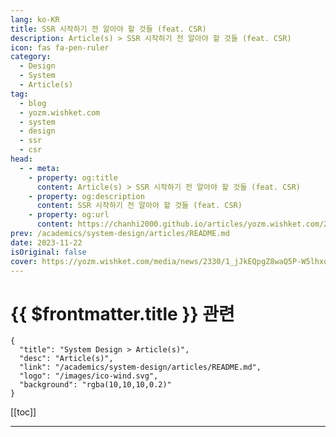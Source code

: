 ```yaml
---
lang: ko-KR
title: SSR 시작하기 전 알아야 할 것들 (feat. CSR)
description: Article(s) > SSR 시작하기 전 알아야 할 것들 (feat. CSR)
icon: fas fa-pen-ruler
category: 
  - Design
  - System
  - Article(s)
tag: 
  - blog
  - yozm.wishket.com
  - system
  - design
  - ssr
  - csr
head:
  - - meta:
    - property: og:title
      content: Article(s) > SSR 시작하기 전 알아야 할 것들 (feat. CSR)
    - property: og:description
      content: SSR 시작하기 전 알아야 할 것들 (feat. CSR)
    - property: og:url
      content: https://chanhi2000.github.io/articles/yozm.wishket.com/2330.html
prev: /academics/system-design/articles/README.md
date: 2023-11-22
isOriginal: false
cover: https://yozm.wishket.com/media/news/2330/1_jJkEQpgZ8waQ5P-W5lhxuQ.jpg
---
```


# {{ $frontmatter.title }} 관련

```component VPCard
{
  "title": "System Design > Article(s)",
  "desc": "Article(s)",
  "link": "/academics/system-design/articles/README.md",
  "logo": "/images/ico-wind.svg",
  "background": "rgba(10,10,10,0.2)"
}
```

[[toc]]

---

<SiteInfo
  name="SSR 시작하기 전 알아야 할 것들 (feat. CSR) | 요즘IT"
  desc="최근 Nuxt 프레임워크를 사용하는 프로젝트를 진행했는데, 그동안 Vue 개발에 익숙해진 나머지 브라우저 리소스가 당연히 존재할 거라 가정하는 실수를 범했다. 그리고 이 일을 계기로, SSR에서 DOM 생성 직전에 이루어지는 Hydration의 중요성을 깨닫게 되었다. 이번 글에서는 ‘SSR에서 브라우저 API를 사용할 때 Hydration을 고려해야 한다’는 기본적이면서도 중요한 사실을 이야기해 보고자 한다."
  url="https://yozm.wishket.com/magazine/detail/2330/"
  logo="https://yozm.wishket.com/static/renewal/img/global/gnb_yozmit.svg"
  preview="https://yozm.wishket.com/media/news/2330/1_jJkEQpgZ8waQ5P-W5lhxuQ.jpg"/>

<!-- TODO: 작성 -->


